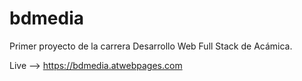 # bdmedia
Primer proyecto de la carrera Desarrollo Web Full Stack de Acámica.

Live --> https://bdmedia.atwebpages.com
